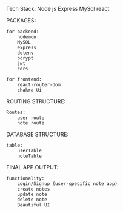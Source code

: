 Tech Stack:
	Node js
	Express
	MySql
	react

PACKAGES:

	for backend:
		nodemon
		MySQL
		express
		dotenv
		bcrypt
		jwt
		cors

	for frontend:
		react-router-dom
		chakra Ui

ROUTING STRUCTURE:

	Routes:
		user route
		note route

DATABASE STRUCTURE:

	table:
		userTable
		noteTable

FINAL APP OUTPUT:
	
	functionality:
		Login/Signup (user-specific note app)
		create notes
		update note
		delete note
		Beautiful UI
	
	
